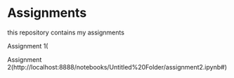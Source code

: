 # Assignments
this repository contains my assignments


Assignment 1(

Assignment 2(http://localhost:8888/notebooks/Untitled%20Folder/assignment2.ipynb#)
